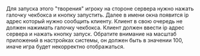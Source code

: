 Для запуска этого "творения" игроку на стороне сервера нужно нажать галочку чекбокса и кнопку запустить. Далее в имени окна появится ip адрес который нужно сообщить клиенту. Клиент в свою очередь не должен нажимать галочку чекбокса. Клиент должен ввести ip адрес сервера и нажать кнопку запуск.
Обратите внимание на масштаб приложений в настройках системы, он должен быть в значении 100, иначе игра будет некорректно отображаться.
